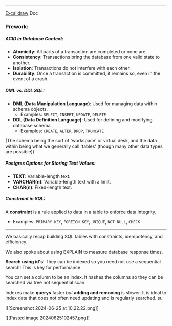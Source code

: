___

[Excalidraw](https://link.excalidraw.com/l/6gPaBlSh8PG/14QCkCxDboZ) Doc
### Prework:

##### ACID in Database Context:
- **Atomicity**: All parts of a transaction are completed or none are.
- **Consistency**: Transactions bring the database from one valid state to another.
- **Isolation**: Transactions do not interfere with each other.
- **Durability**: Once a transaction is committed, it remains so, even in the event of a crash.

##### DML vs. DDL SQL:

- **DML (Data Manipulation Language)**: Used for managing data within schema objects.
    - Examples: `SELECT`, `INSERT`, `UPDATE`, `DELETE`
- **DDL (Data Definition Language)**: Used for defining and modifying database schema.
    - Examples: `CREATE`, `ALTER`, `DROP`, `TRUNCATE`

(The schema being the sort of 'workspace' or virtual desk, and the data within being what we generally call 'tables' (though many other data types are possible))

##### Postgres Options for Storing Text Values:

- **TEXT**: Variable-length text.
- **VARCHAR(n)**: Variable-length text with a limit.
- **CHAR(n)**: Fixed-length text.

##### Constraint in SQL:

A **constraint** is a rule applied to data in a table to enforce data integrity.
- Examples: `PRIMARY KEY`, `FOREIGN KEY`, `UNIQUE`, `NOT NULL`, `CHECK`


____

We basically recap building SQL tables with constraints, idempotency, and efficiency.

We also spoke about using EXPLAIN to measure database response times.

__Search using id's__! They can be indexed so you need not use a sequential search! This is key for performance.

You can set a column to be an index. It hashes the columns so they can be searched via tree not sequential scan.

Indexes make __querys__ faster _but_ __adding and removing__ is slower. It is ideal to index data that does not often need updating and is regularly searched.
su

![[Screenshot 2024-06-25 at 10.22.22.png]]

![[Pasted image 20240625102457.png]]




